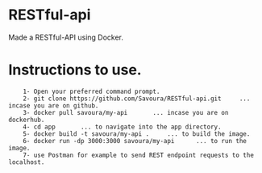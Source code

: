 # RESTful-api
Made a RESTful-API using Docker.

# Instructions to use.
        1- Open your preferred command prompt.
        2- git clone https://github.com/Savoura/RESTful-api.git   	... incase you are on github.
        3- docker pull savoura/my-api   	... incase you are on dockerhub.
        4- cd app   	... to navigate into the app directory.
        5- docker build -t savoura/my-api .  	... to build the image.
        6- docker run -dp 3000:3000 savoura/my-api   	... to run the image.
        7- use Postman for example to send REST endpoint requests to the localhost. 

